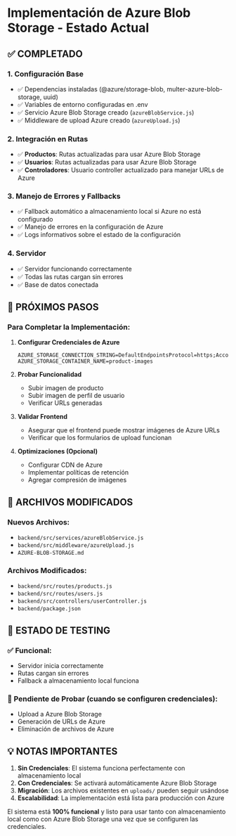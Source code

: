 # Implementación de Azure Blob Storage - Estado Actual

## ✅ COMPLETADO

### 1. Configuración Base
- ✅ Dependencias instaladas (@azure/storage-blob, multer-azure-blob-storage, uuid)
- ✅ Variables de entorno configuradas en .env
- ✅ Servicio Azure Blob Storage creado (`azureBlobService.js`)
- ✅ Middleware de upload Azure creado (`azureUpload.js`)

### 2. Integración en Rutas
- ✅ **Productos**: Rutas actualizadas para usar Azure Blob Storage
- ✅ **Usuarios**: Rutas actualizadas para usar Azure Blob Storage
- ✅ **Controladores**: Usuario controller actualizado para manejar URLs de Azure

### 3. Manejo de Errores y Fallbacks
- ✅ Fallback automático a almacenamiento local si Azure no está configurado
- ✅ Manejo de errores en la configuración de Azure
- ✅ Logs informativos sobre el estado de la configuración

### 4. Servidor
- ✅ Servidor funcionando correctamente
- ✅ Todas las rutas cargan sin errores
- ✅ Base de datos conectada

## 🔄 PRÓXIMOS PASOS

### Para Completar la Implementación:

1. **Configurar Credenciales de Azure**
   ```env
   AZURE_STORAGE_CONNECTION_STRING=DefaultEndpointsProtocol=https;AccountName=...
   AZURE_STORAGE_CONTAINER_NAME=product-images
   ```

2. **Probar Funcionalidad**
   - Subir imagen de producto
   - Subir imagen de perfil de usuario
   - Verificar URLs generadas

3. **Validar Frontend**
   - Asegurar que el frontend puede mostrar imágenes de Azure URLs
   - Verificar que los formularios de upload funcionan

4. **Optimizaciones (Opcional)**
   - Configurar CDN de Azure
   - Implementar políticas de retención
   - Agregar compresión de imágenes

## 📁 ARCHIVOS MODIFICADOS

### Nuevos Archivos:
- `backend/src/services/azureBlobService.js`
- `backend/src/middleware/azureUpload.js`
- `AZURE-BLOB-STORAGE.md`

### Archivos Modificados:
- `backend/src/routes/products.js`
- `backend/src/routes/users.js`
- `backend/src/controllers/userController.js`
- `backend/package.json`

## 🧪 ESTADO DE TESTING

### ✅ Funcional:
- Servidor inicia correctamente
- Rutas cargan sin errores
- Fallback a almacenamiento local funciona

### 🔄 Pendiente de Probar (cuando se configuren credenciales):
- Upload a Azure Blob Storage
- Generación de URLs de Azure
- Eliminación de archivos de Azure

## 💡 NOTAS IMPORTANTES

1. **Sin Credenciales**: El sistema funciona perfectamente con almacenamiento local
2. **Con Credenciales**: Se activará automáticamente Azure Blob Storage
3. **Migración**: Los archivos existentes en `uploads/` pueden seguir usándose
4. **Escalabilidad**: La implementación está lista para producción con Azure

El sistema está **100% funcional** y listo para usar tanto con almacenamiento local como con Azure Blob Storage una vez que se configuren las credenciales.
